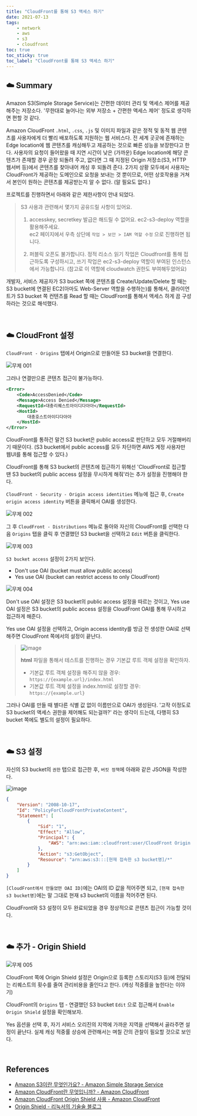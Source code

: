```yaml
---
title: "CloudFront를 통해 S3 액세스 하기"
date: 2021-07-13
tags:
    - network
    - aws
    - s3
    - cloudfront
toc: true
toc_sticky: true 
toc_label: "CloudFront를 통해 S3 액세스 하기"
---
```


## ☁️ Summary
Amazon S3(Simple Storage Service)는 간편한 데이터 관리 및 액세스 제어를 제공해주는 저장소다. 
'무한대로 늘어나는 외부 저장소 + 간편한 액세스 제어' 정도로 생각하면 편할 것 같다.

Amazon CloudFront `.html`, `.css`, `.js` 및 이미지 파일과 같은 정적 및 동적 웹 콘텐츠를 사용자에게 더 빨리 배포하도록 지원하는 웹 서비스다. 전 세계 곳곳에 존재하는 Edge location에 웹 콘텐츠를 캐싱해두고 제공하는 것으로 
빠른 성능을 보장한다고 한다. 
사용자의 요청이 들어왔을 때 지연 시간이 낮은 (가까운) Edge location에 해당 콘텐츠가 존재할 경우 곧장 되돌려 주고, 
없다면 그 때 지정된 Origin 저장소(S3, HTTP 웹서버 등)에서 콘텐츠를 찾아내어 캐싱 후 되돌려 준다.
2가지 상황 모두에서 사용자는 CloudFront가 제공하는 도메인으로 요청을 보내는 것 뿐이므로, 어떤 상호작용을 거쳐서 
본인이 원하는 콘텐츠를 제공받는지 알 수 없다. (알 필요도 없다.)

프로젝트를 진행하면서 아래와 같은 제한사항이 안내 되었다.

> S3 사용과 관련해서 몇가지 공유드릴 사항이 있어요.
> 1. accesskey, secretkey 발급은 해드릴 수 없어요. ec2-s3-deploy 역할을 활용해주세요.  
> ec2 페이지에서 우측 상단에 `작업 > 보안 > IAM 역할 수정` 으로 진행하면 됩니다.
>	
> 2. 퍼블릭 오픈도 불가합니다. 정적 리소스 읽기 작업은 Cloudfront를 통해 접근하도록 구성하시고, 쓰기 작업은
> ec2-s3-deploy 역할이 부여된 인스턴스에서 가능합니다. (참고로 이 역할에 cloudwatch 권한도 부여해두었어요)

개발자, 서비스 제공자가 S3 bucket 쪽에 콘텐츠를 Create/Update/Delete 할 때는 S3 bucket에 연결된 EC2(아마도 Web-Server 역할을 수행하는)를 통해서, 클라이언트가 S3 bucket 쪽 컨텐츠를 Read 할 때는 CloudFront를 통해서 액세스 하게 끔 구성하라는 것으로 해석했다.

<br>

## ☁️ CloudFront 설정
`CloudFront - Origins` 탭에서 Origin으로 만들어둔 S3 bucket을 연결한다. 

![무제 001](https://user-images.githubusercontent.com/37354145/125394332-821e3b00-e3e4-11eb-9082-1499d5c1d556.png)

그러나 연결만으론 콘텐츠 접근이 불가능하다.

```xml
<Error>
	<Code>AccessDenied</Code>
	<Message>Access Denied</Message>
	<RequestId>대충리퀘스트아이디다아아</RequestId>
	<HostId>
		대충호스트아이디다아아
	</HostId>
</Error>
```

CloudFront를 통하건 말건 S3 bucket은 public access로 판단하고 모두 거절해버리기 때문이다. (S3 bucket에서 public access를 모두 차단하면 AWS 계정 사용자만 웹UI를 통해 접근할 수 있다.)

CloudFront를 통해 S3 bucket의 콘텐츠에 접근하기 위해선 'CloudFront로 접근할 땐 S3 bucket의 public access 설정을 무시하게 해줘'라는 추가 설정을 진행해야 한다.

`CloudFront - Security - Origin access identities` 메뉴에 접근 후, `Create origin access identity` 버튼을 클릭해서 OAI를 생성한다. 

![무제 002](https://user-images.githubusercontent.com/37354145/125394344-85192b80-e3e4-11eb-946e-593b56ddc55e.png)

그 후 `CloudFront - Distributions` 메뉴로 돌아와 자신의 CloudFront를 선택한 다음 `Origins` 탭을 클릭 후 연결했던 S3 bucket을 선택하고 `Edit` 버튼을 클릭한다.

![무제 003](https://user-images.githubusercontent.com/37354145/125394350-864a5880-e3e4-11eb-99ae-2ce38ce1af32.png)

`S3 bucket access` 설정이 2가지 보인다.

- Don't use OAI (bucket must allow public access)
- Yes use OAI (bucket can restrict access to only CloudFront)

![무제 004](https://user-images.githubusercontent.com/37354145/125394353-86e2ef00-e3e4-11eb-8dea-978acb90c490.png)

Don't use OAI 설정은 S3 bucket의 public access 설정을 따르는 것이고, 
Yes use OAI 설정은 S3 bucket의 public access 설정을 CloudFront OAI를 통해 무시하고 접근하게 해준다.

Yes use OAI 설정을 선택하고, Origin access identity를 방금 전 생성한 OAI로 선택해주면 CloudFront 쪽에서의 설정이 끝난다.

> ![image](https://user-images.githubusercontent.com/37354145/151076115-ab36a712-9dd4-4a1b-8993-6ad97b08a2a6.png)
> 
> **html** 파일을 통해서 테스트를 진행하는 경우 기본값 루트 객체 설정을 확인하자.
> 
> - 기본값 루트 객체 설정을 해주지 않을 경우: `https://{example.url}/index.html`
> - 기본값 루트 객체 설정을 index.html로 설정할 경우: `https://{example.url}`

그러나 OAI를 만들 때 별다른 식별 값 없이 이름만으로 OAI가 생성된다. 
'고작 이정도로 S3 bucket의 액세스 권한을 제어해도 되는걸까?' 라는 생각이 드는데, 다행히 S3 bucket 쪽에도 
별도의 설정이 필요하다.

<br>

## ☁️ S3 설정
자신의 S3 bucket의 `권한` 탭으로 접근한 후, `버킷 정책`에 아래와 같은 JSON을 작성한다.

![image](https://user-images.githubusercontent.com/37354145/125394832-433cb500-e3e5-11eb-8cbb-8d0d33300f2b.png)

```JSON
{
    "Version": "2008-10-17",
    "Id": "PolicyForCloudFrontPrivateContent",
    "Statement": [
        {
            "Sid": "1",
            "Effect": "Allow",
            "Principal": {
                "AWS": "arn:aws:iam::cloudfront:user/CloudFront Origin Access Identity [CloudFront에서 만들었던 OAI ID]"
            },
            "Action": "s3:GetObject",
            "Resource": "arn:aws:s3:::[현재 접속한 s3 bucket명]/*"
        }
    ]
}
```

`[CloudFront에서 만들었떤 OAI ID]`에는 OAI의 ID 값을 적어주면 되고, 
`[현재 접속한 s3 bucket명]`에는 말 그대로 현재 s3 bucket의 이름을 적어주면 된다.

CloudFront와 S3 설정이 모두 완료되었을 경우 정상적으로 콘텐츠 접근이 가능할 것이다.

<br>

## ☁️ 추가 - Origin Shield
![무제 005](https://user-images.githubusercontent.com/37354145/125394354-86e2ef00-e3e4-11eb-8ece-41c5cdca6e77.png)

CloudFront 쪽에 Origin Shield 설정은 Origin으로 등록한 스토리지(S3 등)에 전달되는 리퀘스트의 횟수를 줄여 관리비용을 줄인다고 한다. (캐싱 적중률을 높힌다는 이야기)

CloudFront의 `Origins` 탭 - 연결했던 S3 bucket `Edit` 으로 접근해서 
`Enable Origin Shield` 설정을 확인해보자.

Yes 옵션을 선택 후, 자기 서비스 오리진의 지역에 가까운 지역을 선택해서 골라주면 설정이 끝난다. 
실제 캐싱 적중률 상승에 관련해서는 며칠 간의 관찰이 필요할 것으로 보인다.

<br>

## References
- [Amazon S3이란 무엇인가요? - Amazon Simple Storage Service](https://docs.aws.amazon.com/ko_kr/AmazonS3/latest/userguide/Welcome.html)
- [Amazon CloudFront란 무엇입니까? - Amazon CloudFront](https://docs.aws.amazon.com/ko_kr/AmazonCloudFront/latest/DeveloperGuide/Introduction.html)
- [Amazon CloudFront Origin Shield 사용 - Amazon CloudFront](https://docs.aws.amazon.com/ko_kr/AmazonCloudFront/latest/DeveloperGuide/origin-shield.html)
- [Origin Shield - 리눅서의 기술술 블로그](https://linuxer.name/tag/origin-shield/)
